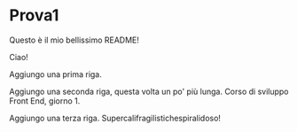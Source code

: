 # Prova1

Questo è il mio bellissimo README!

Ciao!

Aggiungo una prima riga.

Aggiungo una seconda riga, questa volta un po' più lunga. Corso di sviluppo Front End, giorno 1.

Aggiungo una terza riga. Supercalifragilistichespiralidoso!